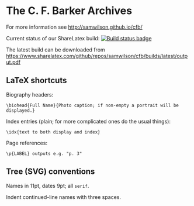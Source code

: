 The C. F. Barker Archives
=========================

For more information see http://samwilson.github.io/cfb/

Current status of our ShareLatex build:
[![Build status badge](https://www.sharelatex.com/github/repos/samwilson/cfb/builds/latest/badge.svg)](https://www.sharelatex.com/github/repos/samwilson/cfb)

The latest build can be downloaded from
https://www.sharelatex.com/github/repos/samwilson/cfb/builds/latest/output.pdf

## LaTeX shortcuts

Biography headers:

	\biohead{Full Name}{Photo caption; if non-empty a portrait will be displayed.}

Index entries (plain; for more complicated ones do the usual things):

	\idx{text to both display and index}

Page references:

	\p{LABEL} outputs e.g. "p. 3"

## Tree (SVG) conventions

Names in 11pt, dates 9pt; all `serif`.

Indent continued-line names with three spaces.
